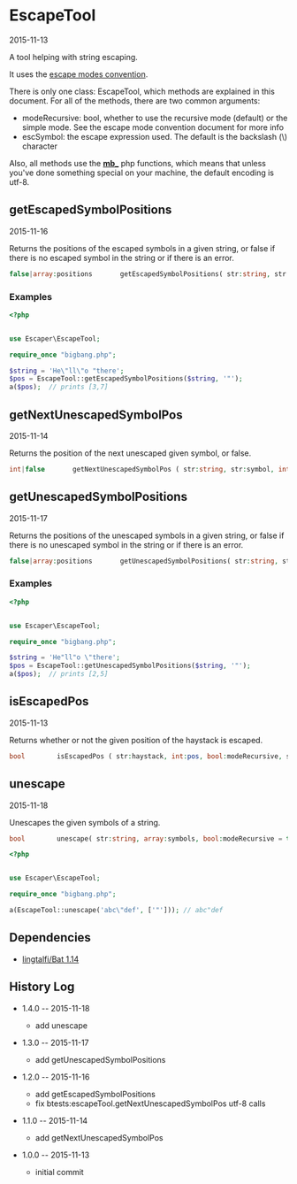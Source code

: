 EscapeTool
=================
2015-11-13



A tool helping with string escaping.



It uses the [escape modes convention](https://github.com/lingtalfi/Escaper/blob/master/convention/convention.escapeModes.eng.md).


There is only one class: EscapeTool, which methods are explained in this document.
For all of the methods, there are two common arguments:

- modeRecursive: bool, whether to use the recursive mode (default) or the simple mode. See the escape mode convention document for more info
- escSymbol: the escape expression used. The default is the backslash (\\) character


Also, all methods use the **[mb_](http://php.net/manual/en/ref.mbstring.php)** php functions, which means that unless you've done something
special on your machine, the default encoding is utf-8.




getEscapedSymbolPositions
-----------------------
2015-11-16


Returns the positions of the escaped symbols in a given string, or false if there is no escaped symbol in the string or if there is an error.

```php
false|array:positions       getEscapedSymbolPositions( str:string, str:symbol, int:offset=0, bool:modeRecursive = true, str:escSymbol=\ )
```

### Examples

```php
<?php


use Escaper\EscapeTool;

require_once "bigbang.php";

$string = 'He\"ll\"o "there';
$pos = EscapeTool::getEscapedSymbolPositions($string, '"');
a($pos);  // prints [3,7]

```







getNextUnescapedSymbolPos
----------------------------
2015-11-14

Returns the position of the next unescaped given symbol, or false.

```php
int|false       getNextUnescapedSymbolPos ( str:string, str:symbol, int:startPos=0, bool:modeRecursive=true, str:escSymbol='\\' )
```


getUnescapedSymbolPositions
-----------------------
2015-11-17


Returns the positions of the unescaped symbols in a given string, or false if there is no unescaped symbol in the string or if there is an error.

```php
false|array:positions       getUnescapedSymbolPositions( str:string, str:symbol, int:offset=0, bool:modeRecursive = true, str:escSymbol=\ )
```

### Examples

```php
<?php


use Escaper\EscapeTool;

require_once "bigbang.php";

$string = 'He"ll"o \"there';
$pos = EscapeTool::getUnescapedSymbolPositions($string, '"');
a($pos);  // prints [2,5]

```




isEscapedPos
---------------
2015-11-13


Returns whether or not the given position of the haystack is escaped.


```php
bool        isEscapedPos ( str:haystack, int:pos, bool:modeRecursive, str:escSymbol=\ )
```



unescape
---------------
2015-11-18


Unescapes the given symbols of a string.


```php
bool        unescape( str:string, array:symbols, bool:modeRecursive = true, str:escSymbol = '\\')
```

```php
<?php


use Escaper\EscapeTool;

require_once "bigbang.php";

a(EscapeTool::unescape('abc\"def', ['"'])); // abc"def
```







Dependencies
------------------

- [lingtalfi/Bat 1.14](https://github.com/lingtalfi/Bat)



History Log
------------------
    
- 1.4.0 -- 2015-11-18

    - add unescape  
    
    
- 1.3.0 -- 2015-11-17

    - add getUnescapedSymbolPositions  
    
- 1.2.0 -- 2015-11-16

    - add getEscapedSymbolPositions 
    - fix btests:escapeTool.getNextUnescapedSymbolPos utf-8 calls 
    
    
- 1.1.0 -- 2015-11-14

    - add getNextUnescapedSymbolPos 


- 1.0.0 -- 2015-11-13

    - initial commit
    
    